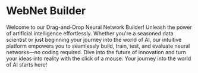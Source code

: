 # WebNet Builder

Welcome to our Drag-and-Drop Neural Network Builder!
Unleash the power of artificial intelligence effortlessly.
Whether you're a seasoned data scientist or just beginning your journey
into the world of AI, our intuitive platform empowers you to
seamlessly build, train, test, and evaluate neural networks—no coding
required. Dive into the future of innovation and turn your ideas into
reality with the click of a mouse. Your journey into the world of AI
starts here!

